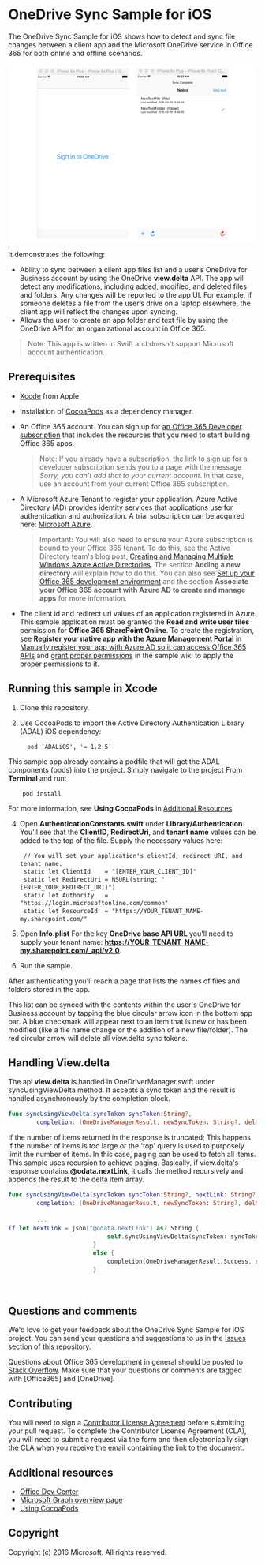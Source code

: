 # OneDrive Sync Sample for iOS

The OneDrive Sync Sample for iOS shows how to detect and sync file changes between a client app and the Microsoft OneDrive service in Office 365 for both online and offline scenarios.

![Files](https://github.com/OneDrive/onedrive-sample-sync-ios/blob/master/Images/FilesSync.png)

It demonstrates the following:

- Ability to sync between a client app files list and a user’s OneDrive for Business account by using the OneDrive **view.delta** API. The app will detect any modifications, including added, modified, and deleted files and folders. Any changes will be reported to the app UI.  For example, if someone deletes a file from the user’s drive on a laptop elsewhere, the client app will reflect the changes upon syncing.
- Allows the user to create an app folder and text file by using the OneDrive API for an organizational account in Office 365.


> Note: This app is written in Swift and doesn't support Microsoft account authentication.
 
## Prerequisites
* [Xcode](https://developer.apple.com/xcode/downloads/) from Apple
* Installation of [CocoaPods](https://guides.cocoapods.org/using/using-cocoapods.html) as a dependency manager.
* An Office 365 account. You can sign up for [an Office 365 Developer subscription](https://portal.office.com/Signup/Signup.aspx?OfferId=6881A1CB-F4EB-4db3-9F18-388898DAF510&DL=DEVELOPERPACK&ali=1#0) that includes the resources that you need to start building Office 365 apps.

     > Note: If you already have a subscription, the link to sign up for a developer subscription sends you to a page with the message *Sorry, you can’t add that to your current account*. In that case, use an account from your current Office 365 subscription.
* A Microsoft Azure Tenant to register your application. Azure Active Directory (AD) provides identity services that applications use for authentication and authorization. A trial subscription can be acquired here: [Microsoft Azure](https://account.windowsazure.com/SignUp).

     > Important: You will also need to ensure your Azure subscription is bound to your Office 365 tenant. To do this, see the Active Directory team's blog post, [Creating and Managing Multiple Windows Azure Active Directories](http://blogs.technet.com/b/ad/archive/2013/11/08/creating-and-managing-multiple-windows-azure-active-directories.aspx). The section **Adding a new directory** will explain how to do this. You can also see [Set up your Office 365 development environment](https://msdn.microsoft.com/office/office365/howto/setup-development-environment#bk_CreateAzureSubscription) and the section **Associate your Office 365 account with Azure AD to create and manage apps** for more information.
      
* The client id and redirect uri values of an application registered in Azure. This sample application must be granted the **Read and write user files** permission for **Office 365 SharePoint Online**. To create the registration, see **Register your native app with the Azure Management Portal** in [Manually register your app with Azure AD so it can access Office 365 APIs](https://msdn.microsoft.com/en-us/office/office365/howto/add-common-consent-manually) and [grant proper permissions](https://github.com/OneDrive/onedrive-sample-sync-ios/wiki/Grant-permissions-to-the-application-in-Azure) in the sample wiki to apply the proper permissions to it.


       
## Running this sample in Xcode

1. Clone this repository.
2. Use CocoaPods to import the Active Directory Authentication Library (ADAL) iOS dependency:
        
	     pod 'ADALiOS', '= 1.2.5'

 This sample app already contains a podfile that will get the ADAL components (pods) into  the project. Simply navigate to the project From **Terminal** and run: 
        
        pod install
        
   For more information, see **Using CocoaPods** in [Additional Resources](#AdditionalResources)
  
4. Open **AuthenticationConstants.swift** under **Library/Authentication**. You'll see that the **ClientID**, **RedirectUri**, and **tenant name** values can be added to the top of the file. Supply the necessary values here:

        // You will set your application's clientId, redirect URI, and tenant name. 
        static let ClientId    = "[ENTER_YOUR_CLIENT_ID]"
        static let RedirectUri = NSURL(string: "[ENTER_YOUR_REDIRECT_URI]")
        static let Authority   = "https://login.microsoftonline.com/common"
        static let ResourceId  = "https://YOUR_TENANT_NAME-my.sharepoint.com/"

5. Open **Info.plist** For the key **OneDrive base API URL** you'll need to supply your tenant name: 	**https://YOUR_TENANT_NAME-my.sharepoint.com/_api/v2.0**.   
6. Run the sample.

After authenticating you'll reach a page that lists the names of files and folders stored in the app. 

This list can be synced with the contents within the user's OneDrive for Business account by tapping the blue circular arrow icon in the bottom app bar. A blue checkmark will appear next to an item that is new or has been modified (like a file name change or the addition of a new file/folder). The red circular arrow will delete all view.delta sync tokens.



## Handling View.delta
The api **view.delta** is handled in OneDriverManager.swift under syncUsingViewDelta method. It accepts a sync token and the result is handled asynchronously by the completion block.
      
```swift
func syncUsingViewDelta(syncToken syncToken:String?,
        completion: (OneDriveManagerResult, newSyncToken: String?, deltaArray: [DeltaItem]?) -> Void) 
```        
      
        
If the number of items returned in the response is truncated; This happens if the number of items is too large or the 'top' query is used to purposely limit the number of items. In this case, paging can be used to fetch all items. This sample uses recursion to achieve paging. Basically, if view.delta's response contains **@odata.nextLink**, it calls the method recursively and appends the result to the delta item array.

```swift
func syncUsingViewDelta(syncToken syncToken:String?, nextLink: String?, var currentDeltaArray: [DeltaItem]?,
        completion: (OneDriveManagerResult, newSyncToken: String?, deltaArray: [DeltaItem]?) -> Void)
        
        ...
if let nextLink = json["@odata.nextLink"] as? String {
                            self.syncUsingViewDelta(syncToken: syncToken, nextLink: nextLink, currentDeltaArray: currentDeltaArray, completion: completion)
                        }
                        else {
                            completion(OneDriveManagerResult.Success, newSyncToken: deltaToken, deltaArray: currentDeltaArray)
                        }

        
```

## Questions and comments

We'd love to get your feedback about the OneDrive Sync Sample for iOS project. You can send your questions and suggestions to us in the [Issues](https://github.com/OneDrive/onedrive-sample-sync-ios/issues) section of this repository.

Questions about Office 365 development in general should be posted to [Stack Overflow](http://stackoverflow.com/questions/tagged/Office365+API). Make sure that your questions or comments are tagged with [Office365] and [OneDrive].

## Contributing
You will need to sign a [Contributor License Agreement](https://cla.microsoft.com/) before submitting your pull request. To complete the Contributor License Agreement (CLA), you will need to submit a request via the form and then electronically sign the CLA when you receive the email containing the link to the document. 


## Additional resources

* [Office Dev Center](http://dev.office.com/)
* [Microsoft Graph overview page](https://graph.microsoft.io)
* [Using CocoaPods](https://guides.cocoapods.org/using/using-cocoapods.html)

## Copyright
Copyright (c) 2016 Microsoft. All rights reserved.

